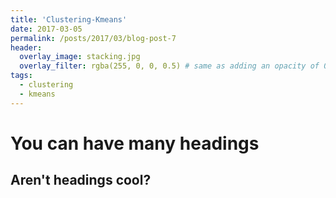 ```yaml
---
title: 'Clustering-Kmeans'
date: 2017-03-05
permalink: /posts/2017/03/blog-post-7
header:
  overlay_image: stacking.jpg
  overlay_filter: rgba(255, 0, 0, 0.5) # same as adding an opacity of 0.5 to a black background
tags:
  - clustering
  - kmeans
---
```





You can have many headings
======

Aren't headings cool?
------




